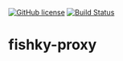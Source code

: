 [![GitHub license](https://img.shields.io/badge/license-MIT-blue.svg)](https://github.com/damianszwed/fishky-proxy/blob/master/LICENSE)
[![Build Status](https://travis-ci.org/damianszwed/fishky-proxy.svg?branch=master)](https://travis-ci.org/damianszwed/fishky-proxy)

# fishky-proxy